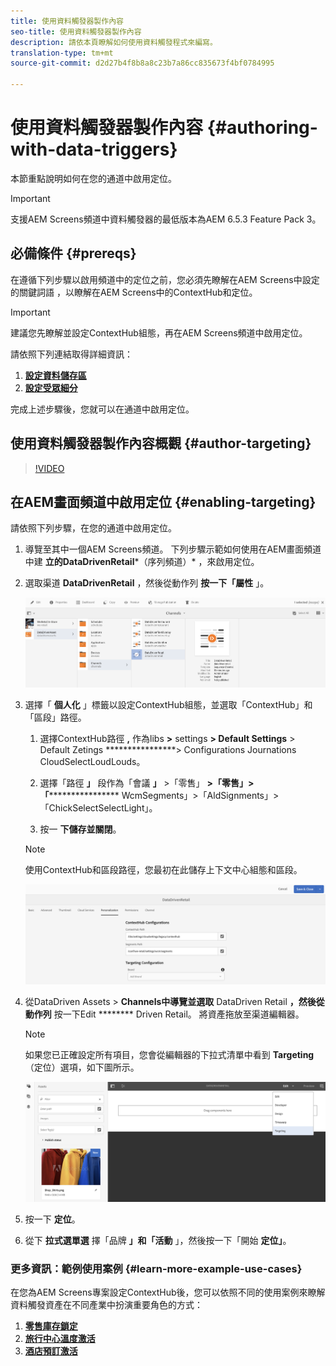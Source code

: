 ```yaml
---
title: 使用資料觸發器製作內容
seo-title: 使用資料觸發器製作內容
description: 請依本頁瞭解如何使用資料觸發程式來編寫。
translation-type: tm+mt
source-git-commit: d2d27b4f8b8a8c23b7a86cc835673f4bf0784995

---
```



# 使用資料觸發器製作內容 {#authoring-with-data-triggers}

本節重點說明如何在您的通道中啟用定位。

>[!IMPORTANT]
> 支援AEM Screens頻道中資料觸發器的最低版本為AEM 6.5.3 Feature Pack 3。

## 必備條件 {#prereqs}

在遵循下列步驟以啟用頻道中的定位之前，您必須先瞭解在AEM Screens中設定的關鍵詞語 [](configuring-context-hub.md) ，以瞭解在AEM Screens中的ContextHub和定位。

>[!IMPORTANT]
> 建議您先瞭解並設定ContextHub組態，再在AEM Screens頻道中啟用定位。

請依照下列連結取得詳細資訊：

1. **[設定資料儲存區](configuring-context-hub.md)**
1. **[設定受眾細分](configuring-context-hub.md)**

完成上述步驟後，您就可以在通道中啟用定位。

## 使用資料觸發器製作內容概觀 {#author-targeting}

>[!VIDEO](https://video.tv.adobe.com/v/31921)

## 在AEM畫面頻道中啟用定位 {#enabling-targeting}

請依照下列步驟，在您的通道中啟用定位。

1. 導覽至其中一個AEM Screens頻道。 下列步驟示範如何使用在AEM畫面頻道中建 **立的DataDrivenRetail***（序列頻道）* ，來啟用定位。

1. 選取渠道 **DataDrivenRetail** ，然後從動作列 **按一下「屬性** 」。

   ![screen_shot_2019-05-01at43332pm](assets/screen_shot_2019-05-01at43332pm.png)

1. 選擇「 **個人化** 」標籤以設定ContextHub組態，並選取「ContextHub」和「區段」路徑。

   1. 選擇ContextHub路徑 **,** 作為libs **>** settings **> Default Settings** > Default Zetings ****************> Configurations Journations CloudSelectLoudLouds。

   1. 選擇「路徑 **」** 段作為「會議 **」** >「零售」 **>「零售」>「****************** WcmSegments」>「AldSignments」>「ChickSelectSelectLight」。

   1. 按一 **下儲存並關閉**。
   >[!NOTE]
   >
   >使用ContextHub和區段路徑，您最初在此儲存上下文中心組態和區段。

   ![screen_shot_2019-05-01at44030pm](assets/screen_shot_2019-05-01at44030pm.png)

1. 從DataDriven Assets > **Channels中導覽並選取** DataDriven Retail **，然後從動作列** 按一下Edit ******** Driven Retail。 將資產拖放至渠道編輯器。

   >[!NOTE]
   >
   >如果您已正確設定所有項目，您會從編輯器的下拉式清單中看到 **Targeting** （定位）選項，如下圖所示。

   ![screen_shot_2019-05-01at44231pm](assets/screen_shot_2019-05-01at44231pm.png)

1. 按一下 **定位**。

1. 從下 **拉式選單選** 擇「品牌 **」和「活動** 」，然後按一下「開始 **定位」**。

### 更多資訊：範例使用案例 {#learn-more-example-use-cases}

在您為AEM Screens專案設定ContextHub後，您可以依照不同的使用案例來瞭解資料觸發資產在不同產業中扮演重要角色的方式：

1. **[零售庫存鎖定](retail-inventory-activation.md)**
1. **[旅行中心溫度激活](local-temperature-activation.md)**
1. **[酒店預訂激活](hospitality-reservation-activation.md)**

